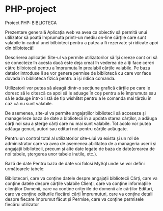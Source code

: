 # PHP-project
Proiect PHP:
BIBLIOTECA

Prezentare generală
Aplicația web va avea ca obiectiv să permită unui utilizator să poată împrumuta printr-un mediu on-line cărțile care sunt valabile în cadrul unei bilbioteci pentru a putea a fi rezervate și ridicate apoi din bilbiotecă!

Descrierea aplicației
Site-ul va permite utilizatorilor să își creeze cont ori să se conecteze în acesta dacă este deja creat în vederea de a îți face cereri către bilbiotecă pentru a împrumuta în prealabil cărțile valabile. Pe baza datelor introduse li se vor genera permise de bibliotecă cu care vor face dovada în biblioteca fizică pentru a își ridica comanda.

Utilizatorii vor putea să aleagă dintr-o secțiune grafică cărțile pe care le doresc să le citescă ca apoi să le aduage în coș pentru a le împrumuta sau să le adauge într-o listă de tip wishlitst pentru a le comanda mai târziu în caz că nu sunt valabile.

De asemenea, site-ul va permite angajațiilor bibliotecii să acceseze și managerieze baza de date a bibliotecii în a updata starea cărților, a adăuga cărți noi sau a șterge cărți care nu mai sunt valabile. Tot acolo vor putea adăuga genuri, autori sau edituri noi pentru cărțile adăugate.

Pentru un control total al utilizatorior site-ului va exista și un rol de administrator care va avea de asemenea abilitatea de a manageria userii și angajații bibliotecii, precum și alte date legate de baza de date(crearea de noi tabele, ștergerea unor tabele inutile, etc.).

Bază de date
Pentru baza de date voi folosi MySql unde se vor defini următoarele tabele:

Bibliotecari, care va conține datele despre angajații bibliotecii
Cărți, care va conține datele despre cărțile valabile
Clienți, care va conține informațiile clienților
Domenii, care va conține criteriile de domenii ale cărților
Edituri, care va conține editurile fiecărei cărți
Împrumuturi, care va conține detalii despre fiecare împrumut făcut și
Permise, care va conține permisele fiecărui utilizator
